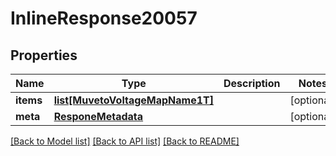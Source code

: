 # InlineResponse20057

## Properties
Name | Type | Description | Notes
------------ | ------------- | ------------- | -------------
**items** | [**list[MuvetoVoltageMapName1T]**](MuvetoVoltageMapName1T.md) |  | [optional] 
**meta** | [**ResponeMetadata**](ResponeMetadata.md) |  | [optional] 

[[Back to Model list]](../README.md#documentation-for-models) [[Back to API list]](../README.md#documentation-for-api-endpoints) [[Back to README]](../README.md)


